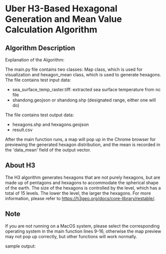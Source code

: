 # Uber H3-Based Hexagonal Generation and Mean Value Calculation Algorithm

## Algorithm Description

Explanation of the Algorithm:

The main.py file contains two classes: Map class, which is used for visualization and hexagon_mean class, which is used to generate hexagons.   
The file contains test input data:

- sea_surface_temp_raster.tiff: extracted sea surface temperature from nc file
- shandong.geojson or shandong.shp (designated range, either one will do)

The file contains test output data:

- hexagons.shp and hexagons.geojson
- result.csv

After the main function runs, a map will pop up in the Chrome browser for previewing the generated hexagon distribution, and the mean is recorded in the 'data_mean' field of the output vector.



## About H3

The H3 algorithm generates hexagons that are not purely hexagons, but are made up of pentagons and hexagons to accommodate the spherical shape of the earth. The size of the hexagons is controlled by the level, which has a total of 15 levels. The lower the level, the larger the hexagons. For more information, please refer to https://h3geo.org/docs/core-library/restable/.



## Note

If you are not running on a MacOS system, please select the corresponding operating system in the main function lines 9-16, otherwise the map preview may not pop up correctly, but other functions will work normally.

sample output:  

